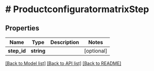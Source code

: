 # # ProductconfiguratormatrixStep


## Properties 


Name | Type | Description | Notes
------------ | ------------- | ------------- | -------------
**step_id**| **string** |   | [optional]


[[Back to Model list]](../../README.md#models) [[Back to API list]](../../README.md#endpoints) [[Back to README]](../../README.md)

